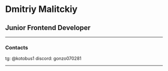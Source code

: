 # Dmitriy Malitckiy
## Junior Frontend Developer

---
### Contacts
tg: @kotobus1
discord: gonzo070281

---


